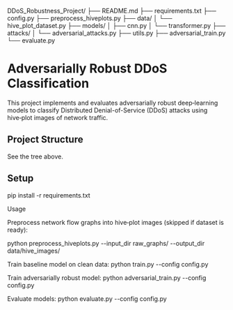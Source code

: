 DDoS_Robustness_Project/
├── README.md
├── requirements.txt
├── config.py
├── preprocess_hiveplots.py
├── data/
│   └── hive_plot_dataset.py
├── models/
│   ├── cnn.py
│   └── transformer.py
├── attacks/
│   └── adversarial_attacks.py
├── utils.py
├── adversarial_train.py
└── evaluate.py

# Adversarially Robust DDoS Classification

This project implements and evaluates adversarially robust deep‑learning models to classify Distributed Denial-of-Service (DDoS) attacks using hive‑plot images of network traffic.

## Project Structure
See the tree above.

## Setup
pip install -r requirements.txt

Usage

Preprocess network flow graphs into hive‑plot images (skipped if dataset is ready):

python preprocess_hiveplots.py --input_dir raw_graphs/ --output_dir data/hive_images/

Train baseline model on clean data:
python train.py --config config.py

Train adversarially robust model:
python adversarial_train.py --config config.py

Evaluate models:
python evaluate.py --config config.py